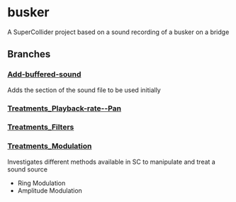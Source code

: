 # busker

A SuperCollider project based on a sound recording of a busker on a bridge

## Branches

### [Add-buffered-sound](https://github.com/davidtrussler/busker/tree/Add-buffered-sound)

Adds the section of the sound file to be used initially

### [Treatments_Playback-rate--Pan](https://github.com/davidtrussler/busker/tree/Treatments_Playback-rate--Pan)

### [Treatments_Filters](https://github.com/davidtrussler/busker/tree/Treatments_Filters)

### [Treatments_Modulation](https://github.com/davidtrussler/busker/tree/Treatments_Modulation)

Investigates different methods available in SC to manipulate and treat a sound source

- Ring Modulation
- Amplitude Modulation
